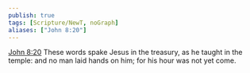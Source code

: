 ```yaml
---
publish: true
tags: [Scripture/NewT, noGraph]
aliases: ["John 8:20"]
---
```

[John 8:20](https://churchofjesuschrist.org/study/scriptures/nt/john/8?lang=eng&id=p20#p20) These words spake Jesus in the treasury, as he taught in the temple: and no man laid hands on him; for his hour was not yet come.

